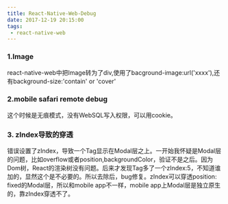 ```yaml
---
title: React-Native-Web-Debug
date: 2017-12-19 20:15:00
tags:
 - react-native-web
---
```


### 1.Image
react-native-web中把Image转为了div,使用了bacground-image:url('xxxx'),还有background-size:'contain' or 'cover'

### 2.mobile safari remote debug
这个时候是无痕模式，没有WebSQL写入权限，可以用cookie。

### 3. zIndex导致的穿透
错误设置了zIndex，导致一个Tag显示在Modal层之上。一开始我怀疑是Modal层的问题，比如overflow或者position,backgroundColor，验证不是之后。因为Dom树，React的渲染树没有问题。后来才发现Tag多了一个zIndex:5，不知道谁加的，显然这个是不必要的。所以去除后，bug修复。zIndex可以穿透position: fixed的Modal层，所以和mobile app不一样，mobile app上Modal层是独立原生的，靠zIndex穿透不了。

